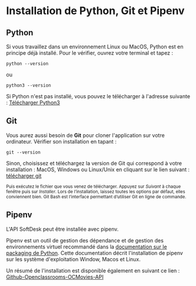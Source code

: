 # Installation de Python, Git et Pipenv

## Python

Si vous travaillez dans un environnement Linux ou MacOS, Python est en principe déjà installé. Pour le vérifier, ouvrez votre terminal et tapez : 
```
python --version
```
ou 
```
python3 --version
```

Si Python n'est pas installé, vous pouvez le télécharger à l'adresse suivante :
[Télécharger Python3](https://www.python.org/downloads)

## Git

Vous aurez aussi besoin de **Git** pour cloner l'application sur votre ordinateur. Vérifier son installation en tapant : 

```
git --version
```

Sinon, choisissez et téléchargez la version de Git qui correspond à votre installation : MacOS, Windows ou Linux/Unix en cliquant sur le lien suivant : [télécharger git](https://git-scm.com/downloads)

 <sub>Puis exécutez le fichier que vous venez de télécharger. Appuyez sur _Suivant_ à chaque fenêtre puis sur _Installer_. Lors de l’installation, laissez toutes les options par défaut, elles conviennent bien. Git Bash est l’interface permettant d’utiliser Git en ligne de commande.

## Pipenv

L'API SoftDesk peut être installée avec pipenv.

Pipenv est un outil de gestion des dépendance et de gestion des environnements virtuel recommandé dans la [documentation sur le packaging de Python](https://packaging.python.org/tutorials/managing-dependencies/). Cette documentation décrit l'installation de pipenv sur les système d'exploitation Window, Macos et Linux.

Un résumé de l'installation est disponible également en suivant ce lien : [Github-Openclassrooms-OCMovies-API](https://github.com/OpenClassrooms-Student-Center/OCMovies-API-EN-FR/blob/master/docs/pipenv/installation-fr.md)